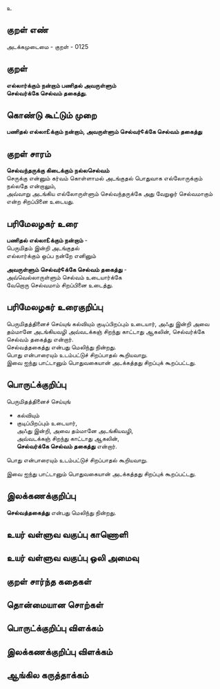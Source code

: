 உ

## குறள் எண் 

அடக்கமுடைமை - குறள் - 0125  

## குறள் 

**எல்லார்க்கும் நன்றாம் பணிதல் அவருள்ளும்  
செல்வர்க்கே செல்வம் தகைத்து.** 

## கொண்டு கூட்டும் முறை

**பணிதல் எல்லா£க்கும் நன்றாம், அவருள்ளும் செல்வர்¢க்கே செல்வம் தகைத்து**

## குறள் சாரம் 

**செல்வந்தருக்கு கிடைக்கும் நல்லசெல்வம்**  
செருக்கு என்னும் கர்வம் கொள்ளாமல் அடங்குதல் பொதுவாக எல்லோருக்கும் நல்லதே என்றாலும்,  
அவ்வாறு அடங்கிய எல்லோருள்ளும் செல்வந்தருக்கே அது வேறுஓர் செல்வமாகும் என்ற சிறப்பினை உடையது.  

## பரிமேலழகர் உரை

**பணிதல் எல்லா£க்கும் நன்றாம்** -  
பெருமிதம் இன்றி அடங்குதல்  
எல்லார்க்கும் ஒப்ப நன்றே எனினும்  

**அவருள்ளும் செல்வர்¢க்கே செல்வம் தகைத்து** -  
அவ்வெல்லாருள்ளும் செல்வம் உடையார்க்கே  
வேறொரு செல்வமாம் சிறப்பினை உடைத்து. 

## பரிமேலழகர் உரைகுறிப்பு   

பெருமிதத்தினைச் செய்யுங் கல்வியும் குடிப்பிறப்பும் உடையார், அஃது இன்றி அவை தம்மானே அடங்கியவழி அவ்வடக்கஞ் சிறந்து காட்டாது ஆகலின், செல்வர்க்கே செல்வம் தகைத்து என்றார்.  
செல்வத்தகைத்து என்பது மெலிந்து நின்றது.  
பொது என்பாரையும் உடம்பட்டுச் சிறப்பாதல் கூறியவாறு.  
இவை ஐந்து பாட்டானும் பொதுவகையான் அடக்கத்தது சிறப்புக் கூறப்பட்டது.  

## பொருட்க்குறிப்பு 

பெருமிதத்தினைச் செய்யுங்  
* கல்வியும்  
* குடிப்பிறப்பும் உடையார்,  
அஃது இன்றி, அவை தம்மானே அடங்கியவழி,  
அவ்வடக்கஞ் சிறந்து காட்டாது ஆகலின்,  
**செல்வர்க்கே செல்வம் தகைத்து** என்றார்.  

பொது என்பாரையும் உடம்பட்டுச் சிறப்பாதல் கூறியவாறு.  

இவை ஐந்து பாட்டானும் பொதுவகையான் அடக்கத்தது சிறப்புக் கூறப்பட்டது.  

## இலக்கணக்குறிப்பு  

**செல்வத்தகைத்து** என்பது மெலிந்து நின்றது.  

## உயர் வள்ளுவ வகுப்பு காணொளி


## உயர் வள்ளுவ வகுப்பு ஒலி அமைவு 

 
## குறள் சார்ந்த கதைகள் 


## தொன்மையான சொற்கள்


## பொருட்க்குறிப்பு விளக்கம்


## இலக்கணக்குறிப்பு விளக்கம்


## ஆங்கில கருத்தாக்கம் 


